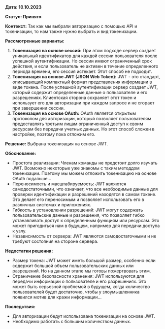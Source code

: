 **Дата: 10.10.2023** 

**Статус: Принято** 

**Контекст:**
Так как мы выбрали авторизацию с помощью API и токенизации, то нам также нужно выбрать и вид токенизации.

**Рассмотренные варианты:**
1. **Токенизация на основе сессий:** При этом подходе сервер создает уникальный идентификатор для каждой сессии пользователя после успешной аутентификации. Но сессии имеют ограниченный срок действия, и если пользователь не активен в течение определенного периода времени, его сессия истекает. Этот способ не подходит.
2. **Токенизация на основе JWT (JSON Web Token):** JWT - это стандарт, описывающий компактный формат представления информации в виде токена. После успешной аутентификации сервер создает JWT, который содержит определенные данные о пользователе и его разрешениях. Клиентская сторона сохраняет этот токен и использует его для авторизации при каждом запросе и не сгорает при завершении сессии.
3. **Токенизация на основе OAuth:** OAuth является открытым протоколом для авторизации, который позволяет пользователям предоставлять третьим лицам ограниченный доступ к своим ресурсам без передачи учетных данных. Но этот способ сложен в настройке, поэтому пока отложим его.

**Решение:** Выбрана токенизация на основе JWT.

**Обоснование:**
- Простота реализации: Членам команды не предстоит долго изучать JWT. Возможно некоторые уже знакомы с таким методдом токенизации. Поэтому мы можем отложить токенизацию на основе OAuth подальше...
- Переносимость и масштабируемость: JWT являются самодостаточными, что означает, что все необходимые данные для проверки идентификации и разрешений находятся в самом токене. Это делает его переносимым и позволяет использовать его в различных системах и приложениях.
- Гибкость в установлении разрешений: JWT могут содержать пользовательские данные и разрешения, что позволяет гибко устанавливать доступ к определенным функциям или ресурсам. Это может пригодиться нам в будущем, например для передачи доступа к узлу.
- Независимость от сервера: JWT являются самодостаточными и не требуют состояния на стороне сервера.

**Недостатки решения:**
- Размер токена: JWT может иметь большой размер, особенно если содержит большой объем пользовательских данных или разрешений. Но на данном этапе мы готовы пожертвовать этим.
- Ограничение безопасности хранения: JWT используются для передачи информации о пользователе и его разрешениях. Это может быть серьезной проблемой в будущем, когда количество пользователей будет достаточно, чтобы у злоумышленника появился мотив для кражи информации...

**Последствия:**
- Для авторизации бедут использована токенизации на основе JWT.
- Необходимо работать с большим количеством данных.